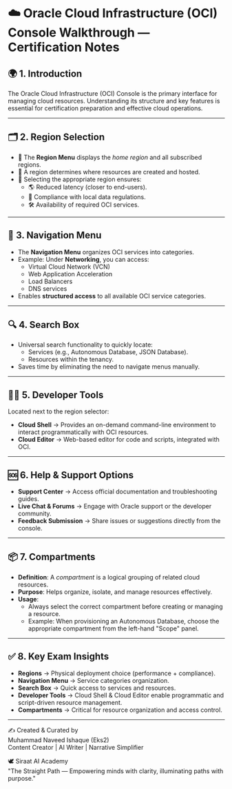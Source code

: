 # ☁️ Oracle Cloud Infrastructure (OCI) Console Walkthrough — Certification Notes  

## 🌍 1. Introduction  
The Oracle Cloud Infrastructure (OCI) Console is the primary interface for managing cloud resources. Understanding its structure and key features is essential for certification preparation and effective cloud operations.  

---

## 🗂️ 2. Region Selection  
- 🔹 The **Region Menu** displays the *home region* and all subscribed regions.  
- 🔹 A region determines where resources are created and hosted.  
- 🔹 Selecting the appropriate region ensures:  
  - 🌎 Reduced latency (closer to end-users).  
  - 📜 Compliance with local data regulations.  
  - 🛠️ Availability of required OCI services.  

---

## 📑 3. Navigation Menu  
- The **Navigation Menu** organizes OCI services into categories.  
- Example: Under **Networking**, you can access:  
  - Virtual Cloud Network (VCN)  
  - Web Application Acceleration  
  - Load Balancers  
  - DNS services  
- Enables **structured access** to all available OCI service categories.  

---

## 🔍 4. Search Box  
- Universal search functionality to quickly locate:  
  - Services (e.g., Autonomous Database, JSON Database).  
  - Resources within the tenancy.  
- Saves time by eliminating the need to navigate menus manually.  

---

## 👨‍💻 5. Developer Tools  
Located next to the region selector:  
- **Cloud Shell** → Provides an on-demand command-line environment to interact programmatically with OCI resources.  
- **Cloud Editor** → Web-based editor for code and scripts, integrated with OCI.  

---

## 🆘 6. Help & Support Options  
- **Support Center** → Access official documentation and troubleshooting guides.  
- **Live Chat & Forums** → Engage with Oracle support or the developer community.  
- **Feedback Submission** → Share issues or suggestions directly from the console.  

---

## 📦 7. Compartments  
- **Definition**: A *compartment* is a logical grouping of related cloud resources.  
- **Purpose**: Helps organize, isolate, and manage resources effectively.  
- **Usage**:  
  - Always select the correct compartment before creating or managing a resource.  
  - Example: When provisioning an Autonomous Database, choose the appropriate compartment from the left-hand "Scope" panel.  

---

## ✅ 8. Key Exam Insights  
- **Regions** → Physical deployment choice (performance + compliance).  
- **Navigation Menu** → Service categories organization.  
- **Search Box** → Quick access to services and resources.  
- **Developer Tools** → Cloud Shell & Cloud Editor enable programmatic and script-driven resource management.  
- **Compartments** → Critical for resource organization and access control.  

---

✍️ Created & Curated by  
Muhammad Naveed Ishaque (Eks2)  
Content Creator | AI Writer | Narrative Simplifier  

🕊️ Siraat AI Academy  
"The Straight Path — Empowering minds with clarity, illuminating paths with purpose."

